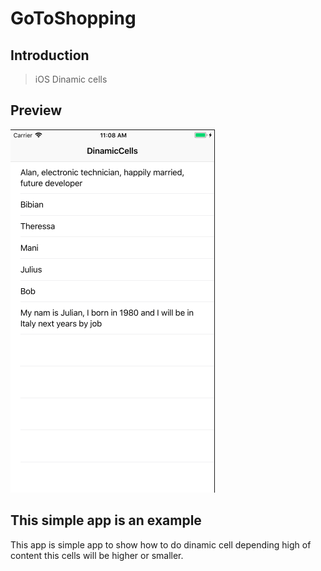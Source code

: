 # GoToShopping

## Introduction

> iOS Dinamic cells

## Preview
![](https://github.com/AlanCasasArevalo/DinamicCells/blob/master/Picture.png)

## This simple app is an example

This app is simple app to show how to do dinamic cell depending high of content this cells will be higher or smaller. 